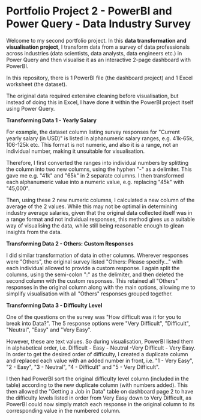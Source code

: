 # Portfolio Project 2 - PowerBI and Power Query - Data Industry Survey

Welcome to my second portfolio project. In this **data transformation and visualisation project**, I transform data from a survey of data professionals across industries (data scientists, data analysts, data engineers etc.) in Power Query and then visualise it as an interactive 2-page dashboard with PowerBI.

In this repository, there is 1 PowerBI file (the dashboard project) and 1 Excel worksheet (the dataset).

The original data required extensive cleaning before visualisation, but instead of doing this in Excel, I have done it within the PowerBI project itself using Power Query.


**Transforming Data 1 - Yearly Salary**

For example, the dataset column listing survey responses for "Current yearly salary (in USD)" is listed in alphanumeric salary ranges, e.g. 41k-65k, 106-125k etc. This format is not numeric, and also it is a range, not an individual number, making it unsuitable for visualisation.

Therefore, I first converted the ranges into individual numbers by splitting the column into two new columns, using the hyphen "-" as a delimiter. This gave me e.g. "41k" and "65k" in 2 separate columns. I then transformed each alphanumeric value into a numeric value, e.g. replacing "45k" with "45,000".

Then, using these 2 new numeric columns, I calculated a new column of the average of the 2 values. While this may not be optimal in determining industry average salaries, given that the original data collected itself was in a range format and not individual responses, this method gives us a suitable way of visualising the data, while still being reasonable enough to glean insights from the data.


**Transforming Data 2 - Others: Custom Responses**

I did similar transformation of data in other columns. Wherever responses were "Others", the original survey listed "Others: Please specify..." with each individual allowed to provide a custom response. I again split the columns, using the semi-colon ":" as the delimiter, and then deleted the second column with the custom responses. This retained all "Others" responses in the original column along with the main options, allowing me to simplify visualisation with all "Others" responses grouped together.


**Transforming Data 3 - Difficulty Level**

One of the questions on the survey was "How difficult was it for you to break into Data?". The 5 response options were "Very Difficult", "Difficult", "Neutral", "Easy" and "Very Easy".

However, these are text values. So during visualisation, PowerBI listed them in alphabetical order, i.e. Difficult - Easy - Neutral -Very Difficult - Very Easy. In order to get the desired order of difficulty, I created a duplicate column and replaced each value with an added number in front, i.e. "1 - Very Easy", "2 - Easy", "3 - Neutral", "4 - Difficult" and "5 - Very Difficult".

I then had PowerBI sort the original difficulty level column (included in the table) according to the new duplicate column (with numbers added). This then allowed the "Getting a Job in Data" table on dashboard page 2 to have the difficulty levels listed in order from Very Easy down to Very Difficult, as PowerBI could now simply match each response in the original column to its corresponding value in the numbered column.
